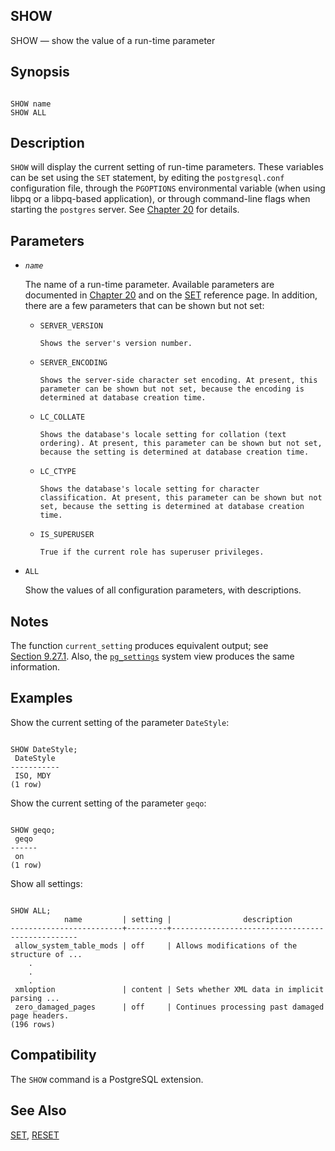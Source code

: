 ## SHOW

SHOW — show the value of a run-time parameter

## Synopsis

```

SHOW name
SHOW ALL
```

## Description

`SHOW` will display the current setting of run-time parameters. These variables can be set using the `SET` statement, by editing the `postgresql.conf` configuration file, through the `PGOPTIONS` environmental variable (when using libpq or a libpq-based application), or through command-line flags when starting the `postgres` server. See [Chapter 20](runtime-config "Chapter 20. Server Configuration") for details.

## Parameters

* *`name`*

    The name of a run-time parameter. Available parameters are documented in [Chapter 20](runtime-config "Chapter 20. Server Configuration") and on the [SET](sql-set "SET") reference page. In addition, there are a few parameters that can be shown but not set:

  * `SERVER_VERSION`

        Shows the server's version number.

  * `SERVER_ENCODING`

        Shows the server-side character set encoding. At present, this parameter can be shown but not set, because the encoding is determined at database creation time.

  * `LC_COLLATE`

        Shows the database's locale setting for collation (text ordering). At present, this parameter can be shown but not set, because the setting is determined at database creation time.

  * `LC_CTYPE`

        Shows the database's locale setting for character classification. At present, this parameter can be shown but not set, because the setting is determined at database creation time.

  * `IS_SUPERUSER`

        True if the current role has superuser privileges.

* `ALL`

    Show the values of all configuration parameters, with descriptions.

## Notes

The function `current_setting` produces equivalent output; see [Section 9.27.1](functions-admin#FUNCTIONS-ADMIN-SET "9.27.1. Configuration Settings Functions"). Also, the [`pg_settings`](view-pg-settings "54.24. pg_settings") system view produces the same information.

## Examples

Show the current setting of the parameter `DateStyle`:

```

SHOW DateStyle;
 DateStyle
-----------
 ISO, MDY
(1 row)
```

Show the current setting of the parameter `geqo`:

```

SHOW geqo;
 geqo
------
 on
(1 row)
```

Show all settings:

```

SHOW ALL;
            name         | setting |                description
-------------------------+---------+-------------------------------------------------
 allow_system_table_mods | off     | Allows modifications of the structure of ...
    .
    .
    .
 xmloption               | content | Sets whether XML data in implicit parsing ...
 zero_damaged_pages      | off     | Continues processing past damaged page headers.
(196 rows)
```

## Compatibility

The `SHOW` command is a PostgreSQL extension.

## See Also

[SET](sql-set "SET"), [RESET](sql-reset "RESET")